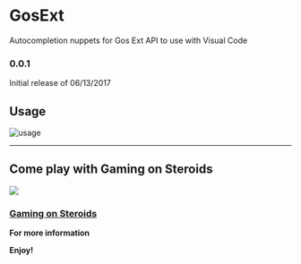 # GosExt 

Autocompletion nuppets for Gos Ext API to use with Visual Code

### 0.0.1
Initial release of 06/13/2017

## Usage

![usage](https://github.com/keyring/vsc-lua/raw/master/images/usage.png)

-----------------------------------------------------------------------------------------------------------

## Come play with Gaming on Steroids
[<img src="http://i.imgur.com/5rkNixK.png">](http://gamingonsteroids.com/)
### [Gaming on Steroids](http://gamingonsteroids.com/)
**For more information**


**Enjoy!**